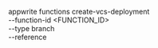 appwrite functions create-vcs-deployment \
    --function-id <FUNCTION_ID> \
    --type branch \
    --reference <REFERENCE>
